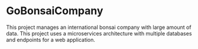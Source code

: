 # GoBonsaiCompany
This project manages an international bonsai company with large amount of data. This project uses a microservices architecture with multiple databases and endpoints for a web application.
